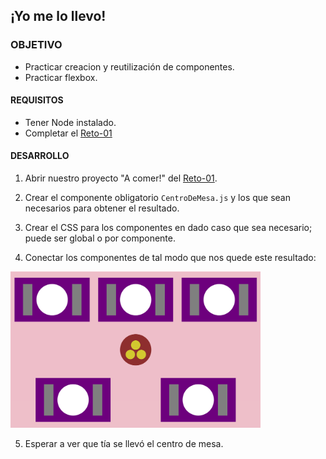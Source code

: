 ## ¡Yo me lo llevo!

### OBJETIVO 
- Practicar creacion y reutilización de componentes.
- Practicar flexbox.

#### REQUISITOS 
- Tener Node instalado.
- Completar el [Reto-01](../Reto-01)

#### DESARROLLO

1. Abrir nuestro proyecto "A comer!" del [Reto-01](../Reto-01).

2. Crear el componente obligatorio `CentroDeMesa.js` y los que sean necesarios para obtener el resultado.

3. Crear el CSS para los componentes en dado caso que sea necesario; puede ser global o por componente.

4. Conectar los componentes de tal modo que nos quede este resultado:
<img src="./public/resultado.png" width="400">

5. Esperar a ver que tía se llevó el centro de mesa.
